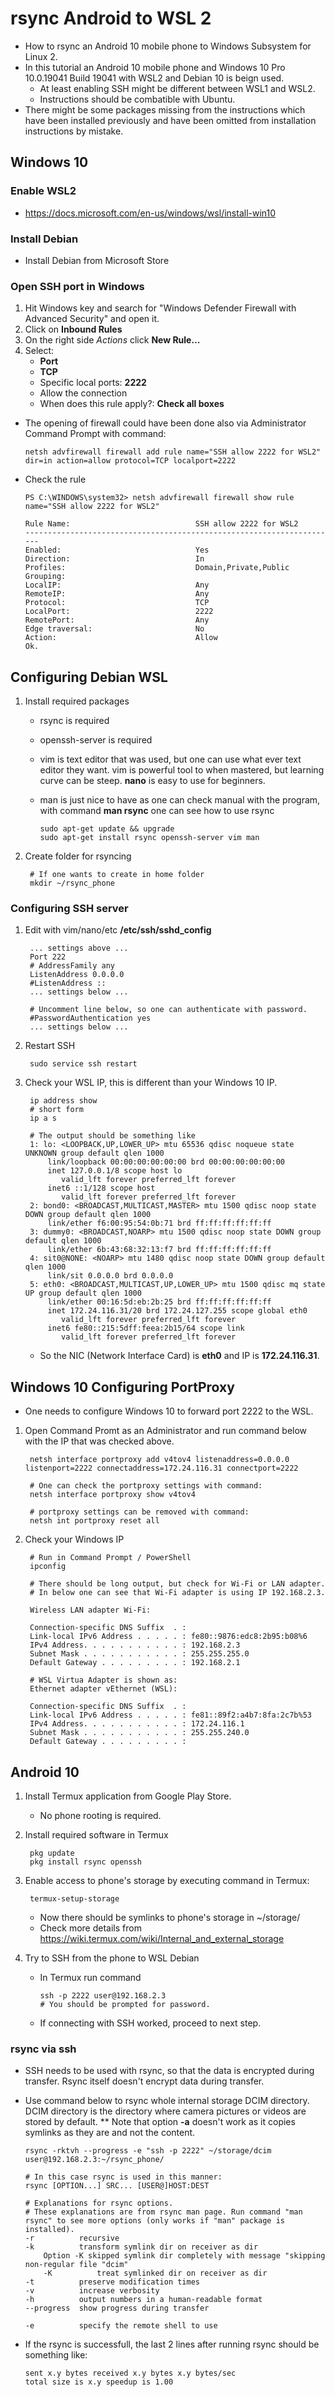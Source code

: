 # rsync Android to WSL 2
* How to rsync an Android 10 mobile phone to Windows Subsystem for Linux 2.
* In this tutorial an Android 10 mobile phone and Windows 10 Pro 10.0.19041 Build 19041 with WSL2 and Debian 10 is beign used.
   * At least enabling SSH might be different between WSL1 and WSL2.
   * Instructions should be combatible with Ubuntu.
* There might be some packages missing from the instructions which have been installed previously and have been omitted from installation instructions by mistake.

## Windows 10
### Enable WSL2
* https://docs.microsoft.com/en-us/windows/wsl/install-win10
### Install Debian
* Install Debian from Microsoft Store
### Open SSH port in Windows
1. Hit Windows key and search for "Windows Defender Firewall with Advanced Security" and open it.
1. Click on **Inbound Rules**
1. On the right side *Actions* click **New Rule...**
1. Select:
    * **Port**
    * **TCP**
    * Specific local ports: **2222**
    * Allow the connection
    * When does this rule apply?: **Check all boxes**
    
* The opening of firewall could have been done also via Administrator Command Prompt with command:

      netsh advfirewall firewall add rule name="SSH allow 2222 for WSL2" dir=in action=allow protocol=TCP localport=2222
        
* Check the rule
    ~~~
    PS C:\WINDOWS\system32> netsh advfirewall firewall show rule name="SSH allow 2222 for WSL2"

    Rule Name:                            SSH allow 2222 for WSL2
    ----------------------------------------------------------------------
    Enabled:                              Yes
    Direction:                            In
    Profiles:                             Domain,Private,Public
    Grouping:
    LocalIP:                              Any
    RemoteIP:                             Any
    Protocol:                             TCP
    LocalPort:                            2222
    RemotePort:                           Any
    Edge traversal:                       No
    Action:                               Allow
    Ok.
    ~~~

## Configuring Debian WSL
1. Install required packages
   * rsync is required
   * openssh-server is required
   * vim is text editor that was used, but one can use what ever text editor they want. vim is powerful tool to when mastered, but learning curve can be steep. **nano** is easy to use for beginners.
   * man is just nice to have as one can check manual with the program, with command **man rsync** one can see how to use rsync

         sudo apt-get update && upgrade
         sudo apt-get install rsync openssh-server vim man

 1. Create folder for rsyncing
 
         # If one wants to create in home folder
         mkdir ~/rsync_phone
      
### Configuring SSH server
1. Edit with vim/nano/etc **/etc/ssh/sshd_config**

        ... settings above ...
        Port 222
        # AddressFamily any
        ListenAddress 0.0.0.0
        #ListenAddress ::        
        ... settings below ...

        # Uncomment line below, so one can authenticate with password. 
        #PasswordAuthentication yes
        ... settings below ...
1. Restart SSH

        sudo service ssh restart
1. Check your WSL IP, this is different than your Windows 10 IP.

        ip address show
        # short form
        ip a s
        
        # The output should be something like
        1: lo: <LOOPBACK,UP,LOWER_UP> mtu 65536 qdisc noqueue state UNKNOWN group default qlen 1000
            link/loopback 00:00:00:00:00:00 brd 00:00:00:00:00:00
            inet 127.0.0.1/8 scope host lo
               valid_lft forever preferred_lft forever
            inet6 ::1/128 scope host
               valid_lft forever preferred_lft forever
        2: bond0: <BROADCAST,MULTICAST,MASTER> mtu 1500 qdisc noop state DOWN group default qlen 1000
            link/ether f6:00:95:54:0b:71 brd ff:ff:ff:ff:ff:ff
        3: dummy0: <BROADCAST,NOARP> mtu 1500 qdisc noop state DOWN group default qlen 1000
            link/ether 6b:43:68:32:13:f7 brd ff:ff:ff:ff:ff:ff
        4: sit0@NONE: <NOARP> mtu 1480 qdisc noop state DOWN group default qlen 1000
            link/sit 0.0.0.0 brd 0.0.0.0
        5: eth0: <BROADCAST,MULTICAST,UP,LOWER_UP> mtu 1500 qdisc mq state UP group default qlen 1000
            link/ether 00:16:5d:eb:2b:25 brd ff:ff:ff:ff:ff:ff
            inet 172.24.116.31/20 brd 172.24.127.255 scope global eth0
               valid_lft forever preferred_lft forever
            inet6 fe80::215:5dff:feea:2b15/64 scope link
               valid_lft forever preferred_lft forever
    * So the NIC (Network Interface Card) is **eth0** and IP is **172.24.116.31**.

## Windows 10 Configuring PortProxy
* One needs to configure Windows 10 to forward port 2222 to the WSL.
1. Open Command Promt as an Administrator and run command below with the IP that was checked above.

        netsh interface portproxy add v4tov4 listenaddress=0.0.0.0 listenport=2222 connectaddress=172.24.116.31 connectport=2222
        
        # One can check the portproxy settings with command:
        netsh interface portproxy show v4tov4
        
        # portproxy settings can be removed with command:
        netsh int portproxy reset all
        
1. Check your Windows IP

        # Run in Command Prompt / PowerShell
        ipconfig

        # There should be long output, but check for Wi-Fi or LAN adapter.
        # In below one can see that Wi-Fi adapter is using IP 192.168.2.3.

        Wireless LAN adapter Wi-Fi:

        Connection-specific DNS Suffix  . :
        Link-local IPv6 Address . . . . . : fe80::9876:edc8:2b95:b08%6
        IPv4 Address. . . . . . . . . . . : 192.168.2.3
        Subnet Mask . . . . . . . . . . . : 255.255.255.0
        Default Gateway . . . . . . . . . : 192.168.2.1
        
        # WSL Virtua Adapter is shown as:
        Ethernet adapter vEthernet (WSL):

        Connection-specific DNS Suffix  . :
        Link-local IPv6 Address . . . . . : fe81::89f2:a4b7:8fa:2c7b%53
        IPv4 Address. . . . . . . . . . . : 172.24.116.1
        Subnet Mask . . . . . . . . . . . : 255.255.240.0
        Default Gateway . . . . . . . . . :
   
## Android 10
1. Install Termux application from Google Play Store.
    * No phone rooting is required.
1. Install required software in Termux

        pkg update
        pkg install rsync openssh

1. Enable access to phone's storage by executing command in Termux:

        termux-setup-storage
    * Now there should be symlinks to phone's storage in ~/storage/
    * Check more details from https://wiki.termux.com/wiki/Internal_and_external_storage

1. Try to SSH from the phone to WSL Debian
    * In Termux run command
    
          ssh -p 2222 user@192.168.2.3
          # You should be prompted for password.

   * If connecting with SSH worked, proceed to next step.     

### rsync via ssh
* SSH needs to be used with rsync, so that the data is encrypted during transfer. Rsync itself doesn't encrypt data during transfer.
* Use command below to rsync whole internal storage DCIM directory. DCIM directory is the directory where camera pictures or videos are stored by default.
** Note that option **-a** doesn't work as it copies symlinks as they are and not the content.

      rsync -rktvh --progress -e "ssh -p 2222" ~/storage/dcim user@192.168.2.3:~/rsync_phone/
      
      # In this case rsync is used in this manner:
      rsync [OPTION...] SRC... [USER@]HOST:DEST
      
      # Explanations for rsync options.
      # These explanations are from rsync man page. Run command "man rsync" to see more options (only works if "man" package is installed).
      -r          recursive
      -k          transform symlink dir on receiver as dir
          Option -K skipped symlink dir completely with message "skipping non-regular file "dcim"
          -K          treat symlinked dir on receiver as dir
      -t          preserve modification times
      -v          increase verbosity
      -h          output numbers in a human-readable format
      --progress  show progress during transfer
      
      -e          specify the remote shell to use
      
* If the rsync is successfull, the last 2 lines after running rsync should be something like:

      sent x.y bytes received x.y bytes x.y bytes/sec
      total size is x.y speedup is 1.00
